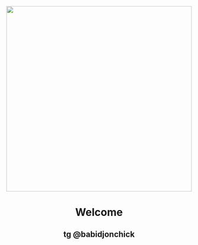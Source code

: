 
<div id="header" align="center">
    <img src="https://github.com/babidjon666/babidjon666/blob/main/sourse/images/IMG_6040.gif" width="500"/>
    <h1>Welcome</h1>
    <h2>tg @babidjonchick</h2>
</div>
